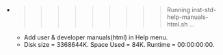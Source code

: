 * >>>>>>>>> Running inst-std-help-manuals-html.sh ...
  * Add user & developer manuals(html) in Help menu.
  * Disk size = 3368644K. Space Used = 84K. Runtime = 00:00:00:00.
